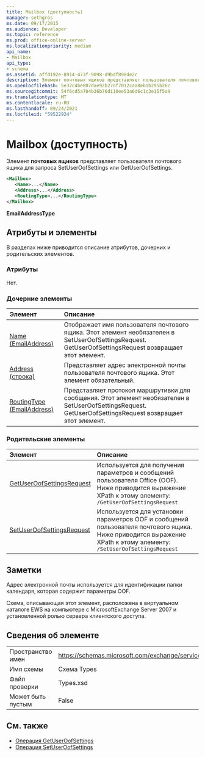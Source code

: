 ```yaml
---
title: Mailbox (доступность)
manager: sethgros
ms.date: 09/17/2015
ms.audience: Developer
ms.topic: reference
ms.prod: office-online-server
ms.localizationpriority: medium
api_name:
- Mailbox
api_type:
- schema
ms.assetid: affd192e-8914-473f-9098-d9bdf898de2c
description: Элемент почтовых ящиков представляет пользователя почтового ящика для запроса SetUserOofSettings или GetUserOofSettings.
ms.openlocfilehash: 5e32c4be807dae92b27df7012caa8eb1b295b26c
ms.sourcegitcommit: 54f6cd5a704b36b76d110ee53a6d6c1c3e15f5a9
ms.translationtype: MT
ms.contentlocale: ru-RU
ms.lasthandoff: 09/24/2021
ms.locfileid: "59522924"
---
```

# <a name="mailbox-availability"></a>Mailbox (доступность)

Элемент **почтовых ящиков** представляет пользователя почтового ящика для запроса SetUserOofSettings или GetUserOofSettings. 
  
```xml
<Mailbox>
   <Name>...</Name>
   <Address>...</Address>
   <RoutingType>...</RoutingType>
</Mailbox>
```

**EmailAddressType**

## <a name="attributes-and-elements"></a>Атрибуты и элементы

В разделах ниже приводится описание атрибутов, дочерних и родительских элементов.
  
### <a name="attributes"></a>Атрибуты

Нет.
  
### <a name="child-elements"></a>Дочерние элементы

|**Элемент**|**Описание**|
|:-----|:-----|
|[Name (EmailAddress)](name-emailaddress.md) <br/> |Отображает имя пользователя почтового ящика. Этот элемент необязателен в SetUserOofSettingsRequest. GetUserOofSettingsRequest возвращает этот элемент.  <br/> |
|[Address (строка)](address-string.md) <br/> |Представляет адрес электронной почты пользователя почтового ящика. Этот элемент обязательный.  <br/> |
|[RoutingType (EmailAddress)](routingtype-emailaddress.md) <br/> |Представляет протокол маршрутивки для сообщения. Этот элемент необязателен в SetUserOofSettingsRequest. GetUserOofSettingsRequest возвращает этот элемент.  <br/> |
   
### <a name="parent-elements"></a>Родительские элементы

|**Элемент**|**Описание**|
|:-----|:-----|
|[GetUserOofSettingsRequest](getuseroofsettingsrequest.md) <br/> |Используется для получения параметров и сообщений пользователя Office (OOF).  <br/> Ниже приводится выражение XPath к этому элементу:  <br/>  `/GetUserOofSettingsRequest` <br/> |
|[SetUserOofSettingsRequest](setuseroofsettingsrequest.md) <br/> |Используется для установки параметров OOF и сообщений пользователя почтового ящика.  <br/> Ниже приводится выражение XPath к этому элементу:  <br/>  `/SetUserOofSettingsRequest` <br/> |
   
## <a name="remarks"></a>Заметки

Адрес электронной почты используется для идентификации папки календаря, которая содержит параметры OOF. 
  
Схема, описывающая этот элемент, расположена в виртуальном каталоге EWS на компьютере с MicrosoftExchange Server 2007 и установленной ролью сервера клиентского доступа.
  
## <a name="element-information"></a>Сведения об элементе

|||
|:-----|:-----|
|Пространство имен  <br/> |https://schemas.microsoft.com/exchange/services/2006/types  <br/> |
|Имя схемы  <br/> |Схема Types  <br/> |
|Файл проверки  <br/> |Types.xsd  <br/> |
|Может быть пустым  <br/> |False  <br/> |
   
## <a name="see-also"></a>См. также

- [Операция GetUserOofSettings](getuseroofsettings-operation.md)
- [Операция SetUserOofSettings](setuseroofsettings-operation.md)

